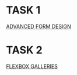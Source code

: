 # TASK 1
[ADVANCED FORM DESIGN](https://rakshita-09.github.io/FullStack-Projects/formdesign.html)
# TASK 2
[FLEXBOX GALLERIES]( https://rakshita-09.github.io/FullStack-Projects/flexboxgalleries.html)
